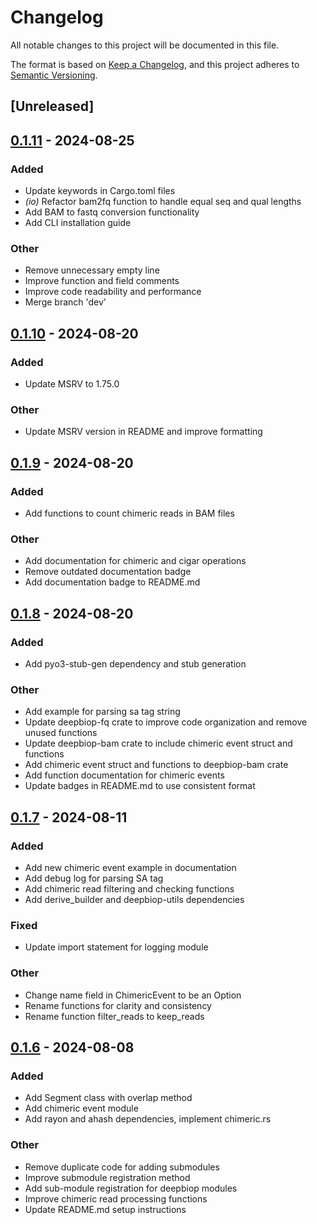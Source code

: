 # Changelog
All notable changes to this project will be documented in this file.

The format is based on [Keep a Changelog](https://keepachangelog.com/en/1.0.0/),
and this project adheres to [Semantic Versioning](https://semver.org/spec/v2.0.0.html).

## [Unreleased]

## [0.1.11](https://github.com/cauliyang/DeepBioP/compare/deepbiop-bam-v0.1.10...deepbiop-bam-v0.1.11) - 2024-08-25

### Added
- Update keywords in Cargo.toml files
- *(io)* Refactor bam2fq function to handle equal seq and qual lengths
- Add BAM to fastq conversion functionality
- Add CLI installation guide

### Other
- Remove unnecessary empty line
- Improve function and field comments
- Improve code readability and performance
- Merge branch 'dev'

## [0.1.10](https://github.com/cauliyang/DeepBioP/compare/deepbiop-bam-v0.1.9...deepbiop-bam-v0.1.10) - 2024-08-20

### Added
- Update MSRV to 1.75.0

### Other
- Update MSRV version in README and improve formatting

## [0.1.9](https://github.com/cauliyang/DeepBioP/compare/deepbiop-bam-v0.1.8...deepbiop-bam-v0.1.9) - 2024-08-20

### Added
- Add functions to count chimeric reads in BAM files

### Other
- Add documentation for chimeric and cigar operations
- Remove outdated documentation badge
- Add documentation badge to README.md

## [0.1.8](https://github.com/cauliyang/DeepBioP/compare/deepbiop-bam-v0.1.7...deepbiop-bam-v0.1.8) - 2024-08-20

### Added
- Add pyo3-stub-gen dependency and stub generation

### Other
- Add example for parsing sa tag string
- Update deepbiop-fq crate to improve code organization and remove unused functions
- Update deepbiop-bam crate to include chimeric event struct and functions
- Add chimeric event struct and functions to deepbiop-bam crate
- Add function documentation for chimeric events
- Update badges in README.md to use consistent format

## [0.1.7](https://github.com/cauliyang/DeepBioP/compare/deepbiop-bam-v0.1.6...deepbiop-bam-v0.1.7) - 2024-08-11

### Added
- Add new chimeric event example in documentation
- Add debug log for parsing SA tag
- Add chimeric read filtering and checking functions
- Add derive_builder and deepbiop-utils dependencies

### Fixed
- Update import statement for logging module

### Other
- Change name field in ChimericEvent to be an Option
- Rename functions for clarity and consistency
- Rename function filter_reads to keep_reads

## [0.1.6](https://github.com/cauliyang/DeepBioP/compare/deepbiop-bam-v0.1.5...deepbiop-bam-v0.1.6) - 2024-08-08

### Added
- Add Segment class with overlap method
- Add chimeric event module
- Add rayon and ahash dependencies, implement chimeric.rs

### Other
- Remove duplicate code for adding submodules
- Improve submodule registration method
- Add sub-module registration for deepbiop modules
- Improve chimeric read processing functions
- Update README.md setup instructions
